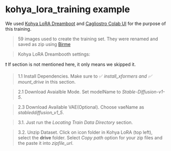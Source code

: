 # kohya_lora_training example

We used [Kohya LoRA Dreamboot](https://github.com/Linaqruf/kohya-trainer/blob/main/kohya-LoRA-dreambooth.ipynb) 
and [Cagliostro Colab UI]( https://github.com/Linaqruf/sd-notebook-collection/blob/main/cagliostro-colab-ui.ipynbcolabs) for the purpose of this training.

> 59 images used  to create the training set. They were renamed and saved as zip using [Birme](https://www.birme.net/?target_width=512&target_height=512&rename=x&rename_start=119)

> Kohya LoRA Dreambooth settings:

:exclamation: If section is not mentioned here, it only means we skipped it.

>    1.1 Install Dependencies. Make sure to ✅ *install_xformers and ✅ mount_drive*  in this section.

>    2.1 Download Avaialble Mode. Set modelName to *Stable-Diffusion-v1-5*.

>    2.3 Download Available VAE(Optional). Choose vaeName as *stableddiffusion_v1_5*.

>    3.1. Just run the *Locating Train Data Directory* section.

>    3.2. Unzip Dataset. Click on icon folder in Kohya LoRA (top left), select the **drive** folder. Select *Copy path* option for your zip files and the paste it into *zipfile_url*.
